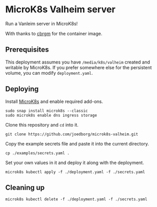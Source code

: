 # MicroK8s Valheim server

Run a Vanleim server in MicroK8s!

With thanks to [cbrgm](https://github.com/cbrgm/valheim-docker) for the container image.

## Prerequisites

This deployment assumes you have `/media/k8s/valheim` created and writable by 
MicroK8s.  If you prefer somewhere else for the persistent volume, you can
modify `deployment.yaml`.

## Deploying

Install [MicroK8s](https://microk8s.io) and enable required add-ons.

```
sudo snap install microk8s --classic
sudo microk8s enable dns ingress storage
```

Clone this repository and `cd` into it.

```
git clone https://github.com/joedborg/microk8s-valheim.git
```

Copy the example secrets file and paste it into the current directory.

```
cp ./examples/secrets.yaml .
```

Set your own values in it and deploy it along with the deployment.

```
microk8s kubectl apply -f ./deployment.yaml -f ./secrets.yaml
```

## Cleaning up

```
microk8s kubectl delete -f ./deployment.yaml -f ./secrets.yaml
```
